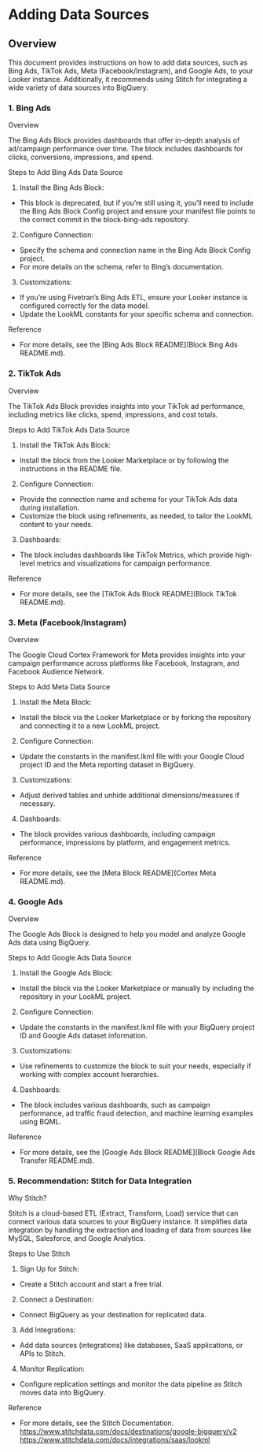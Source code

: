 # Adding Data Sources

## Overview

This document provides instructions on how to add data sources, such as Bing Ads, TikTok Ads, Meta (Facebook/Instagram), and Google Ads, to your Looker instance. Additionally, it recommends using Stitch for integrating a wide variety of data sources into BigQuery.

### 1. Bing Ads

Overview

The Bing Ads Block provides dashboards that offer in-depth analysis of ad/campaign performance over time. The block includes dashboards for clicks, conversions, impressions, and spend.

Steps to Add Bing Ads Data Source

1. Install the Bing Ads Block:
+ This block is deprecated, but if you’re still using it, you’ll need to include the Bing Ads Block Config project and ensure your manifest file points to the correct commit in the block-bing-ads repository.
2. Configure Connection:
+ Specify the schema and connection name in the Bing Ads Block Config project.
+ For more details on the schema, refer to Bing’s documentation.
3. Customizations:
+ If you’re using Fivetran’s Bing Ads ETL, ensure your Looker instance is configured correctly for the data model.
+ Update the LookML constants for your specific schema and connection.

Reference

+ For more details, see the [Bing Ads Block README](Block Bing Ads README.md).

### 2. TikTok Ads

Overview

The TikTok Ads Block provides insights into your TikTok ad performance, including metrics like clicks, spend, impressions, and cost totals.

Steps to Add TikTok Ads Data Source

1. Install the TikTok Ads Block:
+ Install the block from the Looker Marketplace or by following the instructions in the README file.
2. Configure Connection:
+ Provide the connection name and schema for your TikTok Ads data during installation.
+ Customize the block using refinements, as needed, to tailor the LookML content to your needs.
3. Dashboards:
+ The block includes dashboards like TikTok Metrics, which provide high-level metrics and visualizations for campaign performance.

Reference

+ For more details, see the [TikTok Ads Block README](Block TikTok README.md).

### 3. Meta (Facebook/Instagram)

Overview

The Google Cloud Cortex Framework for Meta provides insights into your campaign performance across platforms like Facebook, Instagram, and Facebook Audience Network.

Steps to Add Meta Data Source

1. Install the Meta Block:
+ Install the block via the Looker Marketplace or by forking the repository and connecting it to a new LookML project.
2. Configure Connection:
+ Update the constants in the manifest.lkml file with your Google Cloud project ID and the Meta reporting dataset in BigQuery.
3. Customizations:
+ Adjust derived tables and unhide additional dimensions/measures if necessary.
4. Dashboards:
+ The block provides various dashboards, including campaign performance, impressions by platform, and engagement metrics.

Reference

+ For more details, see the [Meta Block README](Cortex Meta README.md).

### 4. Google Ads

Overview

The Google Ads Block is designed to help you model and analyze Google Ads data using BigQuery.

Steps to Add Google Ads Data Source

1. Install the Google Ads Block:
+ Install the block via the Looker Marketplace or manually by including the repository in your LookML project.
2. Configure Connection:
+ Update the constants in the manifest.lkml file with your BigQuery project ID and Google Ads dataset information.
3. Customizations:
+ Use refinements to customize the block to suit your needs, especially if working with complex account hierarchies.
4. Dashboards:
+ The block includes various dashboards, such as campaign performance, ad traffic fraud detection, and machine learning examples using BQML.

Reference

+ For more details, see the [Google Ads Block README](Block Google Ads Transfer README.md).

### 5. Recommendation: Stitch for Data Integration

Why Stitch?

Stitch is a cloud-based ETL (Extract, Transform, Load) service that can connect various data sources to your BigQuery instance. It simplifies data integration by handling the extraction and loading of data from sources like MySQL, Salesforce, and Google Analytics.

Steps to Use Stitch

1. Sign Up for Stitch:
+ Create a Stitch account and start a free trial.
2. Connect a Destination:
+ Connect BigQuery as your destination for replicated data.
3. Add Integrations:
+ Add data sources (integrations) like databases, SaaS applications, or APIs to Stitch.
4. Monitor Replication:
+ Configure replication settings and monitor the data pipeline as Stitch moves data into BigQuery.

Reference

+ For more details, see the Stitch Documentation.
https://www.stitchdata.com/docs/destinations/google-bigquery/v2
https://www.stitchdata.com/docs/integrations/saas/lookml
